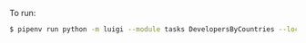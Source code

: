 To run:
```bash
$ pipenv run python -m luigi --module tasks DevelopersByCountries --local-scheduler
```

